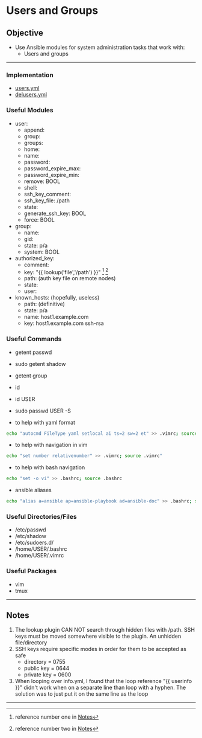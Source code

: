 # Users and Groups

## Objective
* Use Ansible modules for system administration tasks that work with:
	* Users and groups

---

### Implementation
* [users.yml](users.yml)
* [delusers.yml](delusers.yml)

### Useful Modules
* user:
	* append:
	* group:
	* groups:
	* home:
	* name:
	* password:
	* password_expire_max:
	* password_expire_min:
	* remove: BOOL
	* shell:
	* ssh_key_comment:
	* ssh_key_file: /path
	* state:
	* generate_ssh_key: BOOL
	* force: BOOL
* group:
	* name:
	* gid:
	* state: p/a
	* system: BOOL
* authorized_key:
	* comment:
	* key: "{{ lookup('file','/path') }}" [^authkey] [^mode]
	* path: (auth key file on remote nodes)
	* state:
	* user:
* known_hosts: (hopefully, useless)
	* path: (definitive)
	* state: p/a
	* name: host1.example.com
	* key: host1.example.com ssh-rsa 

### Useful Commands
* getent passwd
* sudo getent shadow
* getent group
* id
* id USER
* sudo passwd USER -S



* to help with yaml format
```zsh
echo "autocmd FileType yaml setlocal ai ts=2 sw=2 et" >> .vimrc; source .vimrc
```


* to help with navigation in vim
```zsh
echo "set number relativenumber" >> .vimrc; source .vimrc"
```


* to help with bash navigation
```zsh
echo "set -o vi" >> .bashrc; source .bashrc
```


* ansible aliases
```zsh
echo "alias a=ansible ap=ansible-playbook ad=ansible-doc" >> .bashrc; source .bashrc
```


### Useful Directories/Files
* /etc/passwd
* /etc/shadow
* /etc/sudoers.d/
* /home/USER/.bashrc
* /home/USER/.vimrc

### Useful Packages
* vim
* tmux

---

## Notes
1. The lookup plugin CAN NOT search through hidden files with /path. SSH keys must be moved somewhere visible to the plugin. An unhidden file/directory
2. SSH keys require specific modes in order for them to be accepted as safe
	* directory = 0755
	* public key = 0644
	* private key = 0600
3. When looping over info.yml, I found that the loop reference "{{ userinfo }}" didn't work when on a separate line than loop with a hyphen. The solution was to just put it on the same line as the loop

---
[^authkey]: reference number one in [Notes](#Notes)
[^mode]: reference number two in [Notes](#Notes)

